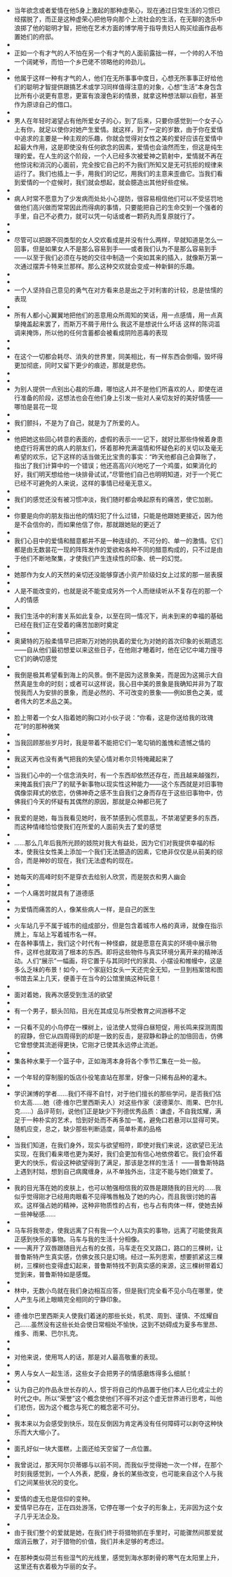 * 当年欲念或者爱情在他5身上激起的那种虚荣心，现在通过日常生活的习惯已经摆脱了，而正是这种虚荣心把他导向那个上流社会的生活，在无聊的逸乐中浪掷了他的聪明才智，把他在艺术方面的博学用于指导贵妇人购买绘画作品布置她们的府邸。
* 
* 正如一个有才气的人不怕在另一个有才气的人面前露拙一样，一个帅的人不怕一个阔姥爷，而怕一个乡巴佬不领略他的帅劲儿。
* 
* 他属于这样一种有才气的人，他们在无所事事中度日，心想无所事事正好给他们的聪明才智提供跟搞艺术或学习同样值得注意的对象，心想“生活”本身包含比所有小说更有意思，更富有浪漫色彩的情景，就拿这种想法聊以自慰，甚至作为原谅自己的借口。
* 
* 男人在年轻时渴望占有他所爱女子的心，到了后来，只要你感觉到一个女子心上有你，就足以使你对她产生爱情。就这样，到了一定的岁数，由于你在爱情中追求的主要是一种主观的乐趣，你就会觉得对女性之美的爱好应该在爱情中起最大作用，这是即使没有任何欲念的因素，爱情也会油然而生，但这是纯生理的爱。在人生的这个阶段，一个人已经多次被爱神之箭射中，爱情就不再在他惊诧和消沉的心面前，完全按它自己的不为我们所知又是无可抗拒的规律来运行了。我们也插上一手，用我们的记忆，用我们的主意来歪曲它。当我们看到爱情的一个症候时，我们就会想起，就会臆造出其他好些症候。
* 
* 病人时常不愿意为了少发病而处处小心提防，很容易相信他们可以不受惩罚地做他们高兴做而常常因此而得病的事情，只要能把自己的生命交到一个强者的手里，自己不必费力，就可以凭一句话或者一颗药丸而复原就行了。
* 
* 
* 尽管可以把跟不同类型的女人交欢看成是并没有什么两样，早就知道是怎么一回事，但是如果女人不是那么容易到手——或者我们认为不是那么容易到手——以至于我们必须在与她的交往中制造一个突如其来的插入，就像斯万第一次通过摆弄卡特来兰那样。那么这种交欢就会变成一种新鲜的乐趣。
* 
* 
* 一个人坚持自己意见的勇气在对方看来总是出之于对利害的计较，总是怯懦的表现
* 
* 所有人都小心翼翼地把他们的恶意用众所周知的笑话，用一点感情，用一点真挚掩盖起来罢了，而斯万不屑于用什么 我这不是想说什么坏话 这样的陈词滥调来掩饰，所以他的任何含蓄都会被看成阴险恶毒的表现
* 
* 
* 在这个一切都会耗尽、消失的世界里，同美相比，有一样东西会倒塌，毁坏得更加彻底，同时又留下更少的痕迹，那就是悲伤。
* 
* 
* 为别人提供一点别出心裁的乐趣，哪怕这人并不是他们所喜欢的人，即使在进行准备的阶段，这想法也会在他们身上引发一些对人亲切友好的美好情感——哪怕是昙花一现
* 
* 我们颤抖，不是为了自己，就是为了所爱的人。
* 
* 他把她这些回心转意的表面的，虚假的表示一一记下，就好比那些侍候着身患绝症行将离世的病人的朋友们，怀着那种充满温情和怀疑色彩的关切以及毫无希望的欢乐，记下这样的话当做无比宝贵的事实：“昨天他都自己会算账了，指出了我们计算中的一个错误；他还高高兴兴地吃了一个鸡蛋，如果消化的好，我们明天想给他一块排骨试试，”尽管他们自己也明明知道，对于一个死亡已经不可避免的人来说，这样的事情已经毫无意义。
* 
* 我们的感觉还没有被习惯冲淡，我们随时都会唤起原有的痛苦，使它加剧。
* 
* 你要是向你的朋友指出他的情妇犯了什么过错，只能是他跟她更接近，因为他是不会信你的，而如果他信了你，那就跟她贴的更近了
* 
* 我们心目中的爱情和醋意都并不是一种连续的、不可分的、单一的激情。它们都是由无数昙花一现的阵阵发作的爱欲和各种不同的醋意构成的，只不过是由于他们不断地聚集，才使我们产生连续性的印象、统一的幻觉。
* 
* 她那作为女人的天然的亲切还没能够穿透小资产阶级妇女上过浆的那一层表膜
* 
* 人是不能改变的，也就是说不能变成另外一个人而继续听从不复存在的那一个人的情感
* 
* 我们生活中的利害关系如此复杂，以至在同一情况下，尚未到来的幸福的基础已经在我们正在受着的痛苦加剧时奠定
* 
* 奥黛特的万般柔情早已把斯万对她的执着的爱化为对她的首次印象的长期遗忘——自从他们最初想爱以来这些日子，在他刚才睡着时，他在记忆中竭力搜寻它们的确切感觉
* 
* 我倒是极其希望看到海上的风景。倒不是因为这景象美，而是因为这揭示大自然真是生命的时刻；或者可以这样说，我心目中美的景象是我确知并非为了取悦我而人为安排的景象，而是必然的、不可改变的景象——例如景色之美，或者伟大的艺术品之美。
* 
* 脸上带着一个女人指着她的胸口对小伙子说：“你看，这是你送给我的玫瑰花”时的那种微笑
* 
* 当我回顾那些岁月时，我是带着不能把它们一笔勾销的羞愧和遗憾之情的
* 
* 我这天再也没有勇气把我的失望心情对希尔贝特掩藏起来了
* 
* 当我们心中的一个信念消失时，有一个东西却依然还存在，而且越来越强烈，来掩盖我们丧尸了的赋予新事物以现实性这种能力——这个东西就是对旧事物偶像崇拜式的依恋，仿佛神奇之感不生自我们之身而存在于这些旧事物中，仿佛我们今天的怀疑有其偶然的原因，那就是众神都已死了
* 
* 我爱的是她，每当我看见她时，我不禁感到心慌意乱，不禁渴望更多的东西，而这种情绪恰恰使我们在所爱的人面前失去了爱的感觉
* 
* ……那么几年后我所光顾的妓院对我大有益处，因为它们对我提供幸福的标本，使我往女性美上添加一个我们无法臆造的因素，它绝非仅仅是从前美的综合，而是神妙的现在，我们无法虚构的现在。
* 
* 她每天的高峰时刻不是穿衣去给别人欣赏，而是脱衣和男人幽会
* 
* 一个人痛苦时就具有了道德感
* 
* 为爱情而痛苦的人，像某些病人一样，是自己的医生
* 
* 火车站几乎不属于城市的组成部分，但是包含着城市人格的真谛，就像在指示牌上，车站上写着城市名一样。
* 在各种事情上，我们这个时代有一种怪癖，就是愿意在真实的环境中展示物件，这样也就取消了根本的东西。即将这些物件与真实环境分离开来的精神活动。人们“展示”一幅画，将它置于与其同时代的家具、小摆设和帷幔中，这是多么乏味的布景！如今，一个家庭妇女头一天还完全无知，一旦到档案馆和图书馆去呆上几天，便善于在当今的公馆里搞这种玩意！
* 
* 面对着她，我再次感受到生活的欲望
* 
* 有一个男子，额头凹陷，目光在其成见与所受教育之间游移不定
* 
* 一只看不见的小鸟停在一棵树上，设法使人觉得白昼短促，用长鸣来探测周围的寂静，但它从四周得到的却是一致的反击，是寂静和静止的加倍回击，仿佛它曾想使其流逝得更快，它刚才已使其永远停止流逝。
* 
* 集各种水果于一个篮子中，正如海湾本身将各个季节汇集在一处一般。
* 
* 一个年轻的穿制服的饭店仆役笔直站在那里，好像一只稀有品种的灌木。
* 
* 学识渊博的学者……我们不得不自忖，对于他们擅长的那些学问，是否我们估价太高……她（德·维尔巴里西斯夫人）对这些作家（波德莱尔、雨果、巴尔扎克……）品评苛刻，说他们正是缺少下列德优秀品质：谦虚，不自我炫耀，满足于一种朴实的艺术，恰到好处而不再多加一笔，避免口若悬河以显得可笑。随机应变，总之，缺少那些判断适度，简单朴素的品格
* 
* 当我们知道，在我们身外，现实与欲望相符，即使对我们来说，这欲望已无法实现，在我们看来塔也更为美好，我们会更加有信心地依傍着它。我们会怀着更大的快乐，假设这种欲望得到了满足，那该是怎样的生活！       ——普鲁斯特路上遇到村姑，想到自己病魔缠身，从不单独外出，注定不能与她们做爱了。
* 
* 我的目光落在她的皮肤上，也可以勉强相信我的双唇是跟随我的目光的……我似乎觉得刚才已经用肉眼看不见得嘴唇触及了她的内心，而且我很讨她的喜欢。这样强占她的精神，这种非物质性的占有，也与占有肉体一样，使她去掉一些神秘感……
* 
* 马车将我带走，使我远离了只有我一个人以为真实的事物，远离了可能使我真正感到快乐的事物。马车与我的生活十分相像。
* ——离开了双唇跟随目光占有的女孩，马车走在交叉路口，路口的三棵树，让普鲁斯特产生真实感，仿佛女孩只是幻境。经过一系列思索，想要抓紧这三棵树，三棵树也变得虚幻起来，普鲁斯特找不到真实感的来源，这三棵树带着幻觉到来，普鲁斯特如是感慨。
* 
* 林中，无数小鸟就在我们身边相互应答，但是我们完全看不见小鸟在哪里，使人产生与闭上眼睛完全相同的宁静印象。
* 
* 德·维尔巴里西斯夫人使我们着迷的那些长处，机灵、周到、谨慎、不炫耀自己……虽然没有这些长处会使日常相处不愉快，这到不妨碍成为夏多布里昂、维多、雨果、巴尔扎克。
* 
* 
* 对他来说，使用骂人的话，那是对人最高敬重的表现。
* 
* 男人与女人一起生活，这些女子会把男子的情感磨炼得多么细腻！
* 
* 认为自己的作品永世长存的人，惯于将自己的作品置于他们本人已化成尘土的时代之中。所以“荣誉”这个概念使他们不得不对这个虚无世界进行思考，叫他们悲伤，因为这个概念与死亡的概念密不可分。
* 
* 我本来以为会感受到快乐，现在反倒因为肯定再没有任何障碍可以剥夺这种快乐而大大缩小了。
* 
* 面孔好似一块大蛋糕，上面还给天空留了一点位置。
* 
* 我曾说过，那天阿尔贝蒂娜与以前不同，而我似乎觉得她一次一个样，在那个时刻我感觉到，一个人外表，肥瘦，身长的某些改变，也可能来自这个人与我们之间某些状况的变化。
* 
* 爱情的虚无也是信仰的变种。
* 爱情早已存在，正在四处游荡，它停在哪一个女子的形象上，无非因为这个女子几乎无法企及。
* 
* 由于我们整个的爱就是她，在我们终于将猎物抓在手里时，可能骤然间那爱就烟消云散了，对于猎物的价值，我们并未足够的考虑过。
* 
* 在那种类似荷兰有些湿气的光线里，感觉到海水那刺骨的寒气在太阳里上升，这里还有衣着极为华丽的女子。





